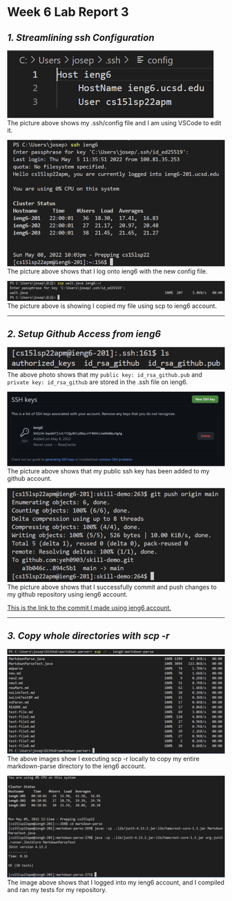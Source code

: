 # Week 6 Lab Report 3
## ***1. Streamlining ssh Configuration***
![image](report3/ssh_config.png)
The picture above shows my .ssh/config file and I am using VSCode to edit it.

![image](report3/ssh_login.png)
The picture above shows that I log onto ieng6 with the new config file.

![image](report3/scp_ieng6.png)
The picture above is showing I copied my file using scp to ieng6 account.

---

## ***2. Setup Github Access from ieng6***
![image](report3/pub_key_ieng6.png)
The above photo shows that my `public key: id_rsa_github.pub` and `private key: id_rsa_github` are stored in the .ssh file on ieng6.

![image](report3/pub_key_github.png)
The picture above shows that my public ssh key has been added to my github account.

![image](report3/ieng6_git_push.png)
The picture above shows that I successfully commit and push changes to my github repository using ieng6 account.

[This is the link to the commit I made using ieng6 account.](https://github.com/yeh0903/skill-demo/commits/main/report.java)

---

## ***3. Copy whole directories with scp -r***
![image](report3/scp_r_1.png)
![image](report3/scp_r.png)
The above images show I executing scp -r locally to copy my entire markdown-parse directory to the ieng6 account.

![image](report3/ieng6_run.png)
The image above shows that I logged into my ieng6 account, and I compiled and ran my tests for my repository.